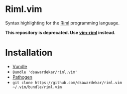 # Riml.vim

Syntax highlighting for the [Riml][3] programming language.

**This repository is deprecated. Use [vim-riml][4] instead.**

# Installation

*  [Vundle][1]
  *  `Bundle 'dsawardekar/riml.vim'`
*  [Pathogen][2]
  *  `git clone https://github.com/dsawardekar/riml.vim ~/.vim/bundle/riml.vim`

[1]: https://github.com/tpope/vim-pathogen
[2]: https://github.com/gmarik/vundle
[3]: https://github.com/luke-gru/riml
[4]: https://github.com/luke-gru/vim-riml
